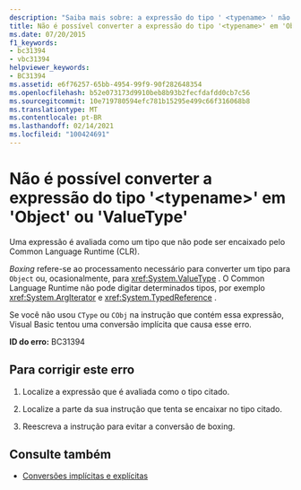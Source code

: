 ```yaml
---
description: "Saiba mais sobre: a expressão do tipo ' <typename> ' não pode ser convertida para ' Object ' ou ' ValueType '"
title: Não é possível converter a expressão do tipo '<typename>' em 'Object' ou 'ValueType'
ms.date: 07/20/2015
f1_keywords:
- bc31394
- vbc31394
helpviewer_keywords:
- BC31394
ms.assetid: e6f76257-65bb-4954-99f9-90f282648354
ms.openlocfilehash: b52e073173d9910beb8b93b2fecfdafdd0cb7c56
ms.sourcegitcommit: 10e719780594efc781b15295e499c66f316068b8
ms.translationtype: MT
ms.contentlocale: pt-BR
ms.lasthandoff: 02/14/2021
ms.locfileid: "100424691"
---
```

# <a name="expression-of-type-typename-cannot-be-converted-to-object-or-valuetype"></a>Não é possível converter a expressão do tipo '\<typename>' em 'Object' ou 'ValueType'

Uma expressão é avaliada como um tipo que não pode ser encaixado pelo Common Language Runtime (CLR).  
  
 *Boxing* refere-se ao processamento necessário para converter um tipo para `Object` ou, ocasionalmente, para <xref:System.ValueType> . O Common Language Runtime não pode digitar determinados tipos, por exemplo <xref:System.ArgIterator> e <xref:System.TypedReference> .  
  
 Se você não usou `CType` ou `CObj` na instrução que contém essa expressão, Visual Basic tentou uma conversão implícita que causa esse erro.  
  
 **ID do erro:** BC31394  
  
## <a name="to-correct-this-error"></a>Para corrigir este erro  
  
1. Localize a expressão que é avaliada como o tipo citado.  
  
2. Localize a parte da sua instrução que tenta se encaixar no tipo citado.  
  
3. Reescreva a instrução para evitar a conversão de boxing.  
  
## <a name="see-also"></a>Consulte também

- [Conversões implícitas e explícitas](../programming-guide/language-features/data-types/implicit-and-explicit-conversions.md)
